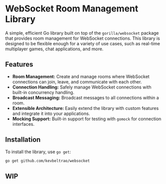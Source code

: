 # WebSocket Room Management Library

A simple, efficient Go library built on top of the `gorilla/websocket` package that provides room management for WebSocket connections. This library is designed to be flexible enough for a variety of use cases, such as real-time multiplayer games, chat applications, and more.

## Features

- **Room Management:** Create and manage rooms where WebSocket connections can join, leave, and communicate with each other.
- **Connection Handling:** Safely manage WebSocket connections with built-in concurrency handling.
- **Broadcast Messaging:** Broadcast messages to all connections within a room.
- **Extensible Architecture:** Easily extend the library with custom features and integrate it into your applications.
- **Mocking Support:** Built-in support for testing with `gomock` for connection interfaces.

## Installation

To install the library, use `go get`:

```bash
go get github.com/kevbeltrao/websocket
```

## WIP

